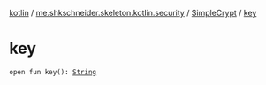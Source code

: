 [kotlin](../../index.md) / [me.shkschneider.skeleton.kotlin.security](../index.md) / [SimpleCrypt](index.md) / [key](./key.md)

# key

`open fun key(): `[`String`](https://kotlinlang.org/api/latest/jvm/stdlib/kotlin/-string/index.html)